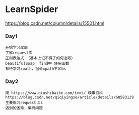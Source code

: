 # LearnSpider

https://blog.csdn.net/column/details/15501.html

### Day1  
    开始学习爬虫  
    了解request库  
    正则表达式 （基本上记不得了如何选取）  
    beautifulSoap  find中 使用函数
    有待学习xpath，据说xpath不如bs
    
### Day2 
    爬 https://www.qiushibaike.com/text/ 糗事百科
    https://blog.csdn.net/qiqiyingse/article/details/60583129
    主要练习request,bs
    遇到的困难，编码问题
